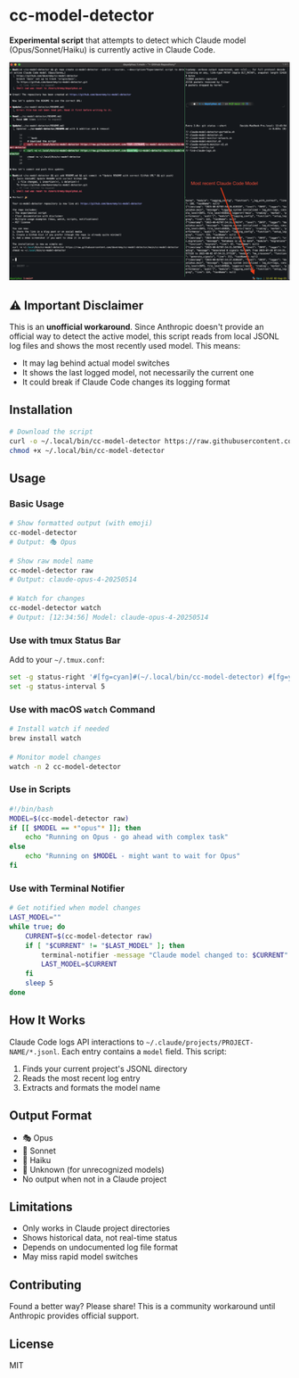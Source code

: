 # cc-model-detector

**Experimental script** that attempts to detect which Claude model (Opus/Sonnet/Haiku) is currently active in Claude Code.

![Demo showing Opus model in tmux status bar](images/demo.png)

## ⚠️ Important Disclaimer

This is an **unofficial workaround**. Since Anthropic doesn't provide an official way to detect the active model, this script reads from local JSONL log files and shows the most recently used model. This means:

- It may lag behind actual model switches
- It shows the last logged model, not necessarily the current one
- It could break if Claude Code changes its logging format

## Installation

```bash
# Download the script
curl -o ~/.local/bin/cc-model-detector https://raw.githubusercontent.com/daveremy/cc-model-detector/main/cc-model-detector
chmod +x ~/.local/bin/cc-model-detector
```

## Usage

### Basic Usage
```bash
# Show formatted output (with emoji)
cc-model-detector
# Output: 🎭 Opus

# Show raw model name
cc-model-detector raw
# Output: claude-opus-4-20250514

# Watch for changes
cc-model-detector watch
# Output: [12:34:56] Model: claude-opus-4-20250514
```

### Use with tmux Status Bar
Add to your `~/.tmux.conf`:
```bash
set -g status-right '#[fg=cyan]#(~/.local/bin/cc-model-detector) #[fg=yellow]| %H:%M %d-%b-%y'
set -g status-interval 5
```

### Use with macOS `watch` Command
```bash
# Install watch if needed
brew install watch

# Monitor model changes
watch -n 2 cc-model-detector
```

### Use in Scripts
```bash
#!/bin/bash
MODEL=$(cc-model-detector raw)
if [[ $MODEL == *"opus"* ]]; then
    echo "Running on Opus - go ahead with complex task"
else
    echo "Running on $MODEL - might want to wait for Opus"
fi
```

### Use with Terminal Notifier
```bash
# Get notified when model changes
LAST_MODEL=""
while true; do
    CURRENT=$(cc-model-detector raw)
    if [ "$CURRENT" != "$LAST_MODEL" ]; then
        terminal-notifier -message "Claude model changed to: $CURRENT"
        LAST_MODEL=$CURRENT
    fi
    sleep 5
done
```

## How It Works

Claude Code logs API interactions to `~/.claude/projects/PROJECT-NAME/*.jsonl`. Each entry contains a `model` field. This script:

1. Finds your current project's JSONL directory
2. Reads the most recent log entry
3. Extracts and formats the model name

## Output Format

- 🎭 Opus
- 🎵 Sonnet  
- 🌸 Haiku
- 🤖 Unknown (for unrecognized models)
- No output when not in a Claude project

## Limitations

- Only works in Claude project directories
- Shows historical data, not real-time status
- Depends on undocumented log file format
- May miss rapid model switches

## Contributing

Found a better way? Please share! This is a community workaround until Anthropic provides official support.

## License

MIT